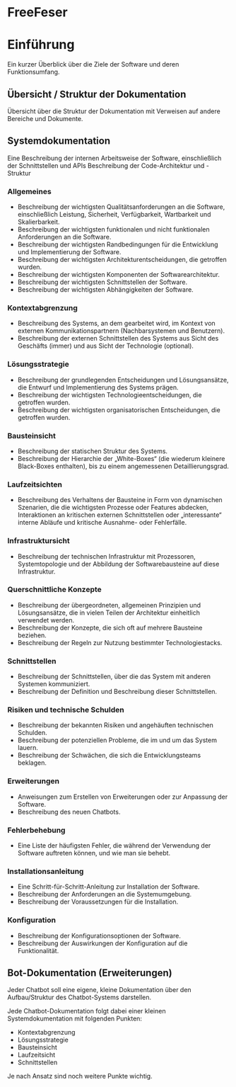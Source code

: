 # FreeFeser

# Einführung

Ein kurzer Überblick über die Ziele der Software und deren Funktionsumfang.

## Übersicht / Struktur der Dokumentation

Übersicht über die Struktur der Dokumentation mit Verweisen auf andere Bereiche und Dokumente.

## Systemdokumentation

Eine Beschreibung der internen Arbeitsweise der Software, einschließlich der Schnittstellen und APIs Beschreibung der Code-Architektur und -Struktur

### Allgemeines

* Beschreibung der wichtigsten Qualitätsanforderungen an die Software, einschließlich Leistung, Sicherheit, Verfügbarkeit, Wartbarkeit und Skalierbarkeit.
* Beschreibung der wichtigsten funktionalen und nicht funktionalen Anforderungen an die Software.
* Beschreibung der wichtigsten Randbedingungen für die Entwicklung und Implementierung der Software.
* Beschreibung der wichtigsten Architekturentscheidungen, die getroffen wurden.
* Beschreibung der wichtigsten Komponenten der Softwarearchitektur.
* Beschreibung der wichtigsten Schnittstellen der Software.
* Beschreibung der wichtigsten Abhängigkeiten der Software.

### Kontextabgrenzung

* Beschreibung des Systems, an dem gearbeitet wird, im Kontext von externen Kommunikationspartnern (Nachbarsystemen und Benutzern).
* Beschreibung der externen Schnittstellen des Systems aus Sicht des Geschäfts (immer) und aus Sicht der Technologie (optional).

### Lösungsstrategie

* Beschreibung der grundlegenden Entscheidungen und Lösungsansätze, die Entwurf und Implementierung des Systems prägen.
* Beschreibung der wichtigsten Technologieentscheidungen, die getroffen wurden.
* Beschreibung der wichtigsten organisatorischen Entscheidungen, die getroffen wurden.

### Bausteinsicht

* Beschreibung der statischen Struktur des Systems.
* Beschreibung der Hierarchie der „White-Boxes“ (die wiederum kleinere Black-Boxes enthalten), bis zu einem angemessenen Detaillierungsgrad.

### Laufzeitsichten

* Beschreibung des Verhaltens der Bausteine in Form von dynamischen Szenarien, die die wichtigsten Prozesse oder Features abdecken, Interaktionen an kritischen externen Schnittstellen oder „interessante“ interne Abläufe und kritische Ausnahme- oder Fehlerfälle.

### Infrastruktursicht

* Beschreibung der technischen Infrastruktur mit Prozessoren, Systemtopologie und der Abbildung der Softwarebausteine auf diese Infrastruktur.

### Querschnittliche Konzepte

* Beschreibung der übergeordneten, allgemeinen Prinzipien und Lösungsansätze, die in vielen Teilen der Architektur einheitlich verwendet werden.
* Beschreibung der Konzepte, die sich oft auf mehrere Bausteine beziehen.
* Beschreibung der Regeln zur Nutzung bestimmter Technologiestacks.

### Schnittstellen

* Beschreibung der Schnittstellen, über die das System mit anderen Systemen kommuniziert.
* Beschreibung der Definition und Beschreibung dieser Schnittstellen.

### Risiken und technische Schulden

* Beschreibung der bekannten Risiken und angehäuften technischen Schulden.
* Beschreibung der potenziellen Probleme, die im und um das System lauern.
* Beschreibung der Schwächen, die sich die Entwicklungsteams beklagen.

### Erweiterungen

* Anweisungen zum Erstellen von Erweiterungen oder zur Anpassung der Software.
* Beschreibung des neuen Chatbots.

### Fehlerbehebung

* Eine Liste der häufigsten Fehler, die während der Verwendung der Software auftreten können, und wie man sie behebt.

### Installationsanleitung

* Eine Schritt-für-Schritt-Anleitung zur Installation der Software.
* Beschreibung der Anforderungen an die Systemumgebung.
* Beschreibung der Voraussetzungen für die Installation.

### Konfiguration

* Beschreibung der Konfigurationsoptionen der Software.
* Beschreibung der Auswirkungen der Konfiguration auf die Funktionalität.

## Bot-Dokumentation (Erweiterungen)

Jeder Chatbot soll eine eigene, kleine Dokumentation über den Aufbau/Struktur des Chatbot-Systems darstellen.

Jede Chatbot-Dokumentation folgt dabei einer kleinen Systemdokumentation mit folgenden Punkten:

* Kontextabgrenzung
* Lösungsstrategie
* Bausteinsicht
* Laufzeitsicht
* Schnittstellen

Je nach Ansatz sind noch weitere Punkte wichtig.
